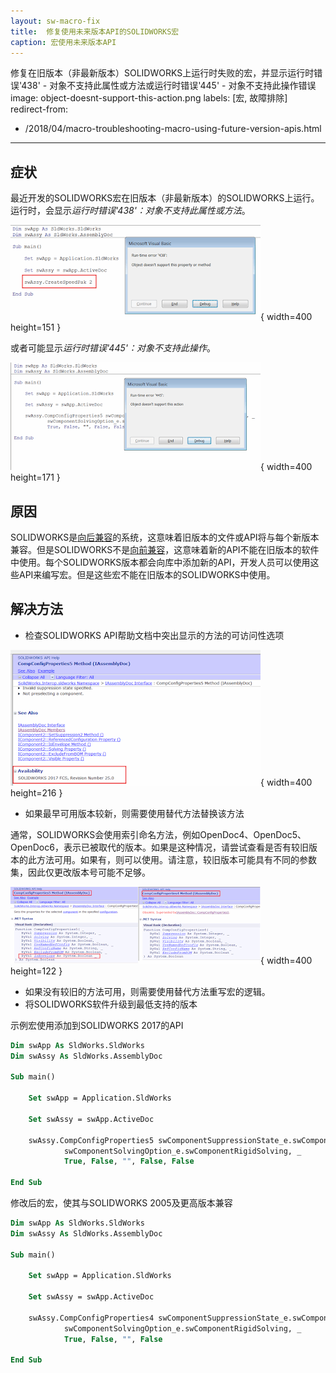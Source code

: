 ```yaml
---
layout: sw-macro-fix
title:  修复使用未来版本API的SOLIDWORKS宏
caption: 宏使用未来版本API
---
```

 修复在旧版本（非最新版本）SOLIDWORKS上运行时失败的宏，并显示运行时错误'438' - 对象不支持此属性或方法或运行时错误'445' - 对象不支持此操作错误
image: object-doesnt-support-this-action.png
labels: [宏, 故障排除]
redirect-from:
  - /2018/04/macro-troubleshooting-macro-using-future-version-apis.html
---
## 症状

最近开发的SOLIDWORKS宏在旧版本（非最新版本）的SOLIDWORKS上运行。运行时，会显示*运行时错误'438'：对象不支持此属性或方法*。

![运行宏时显示运行时错误'438'：对象不支持此属性或方法](object-doesnt-support-this-property-or-method.png){ width=400 height=151 }

或者可能显示*运行时错误'445'：对象不支持此操作*。

![运行宏时显示运行时错误'445'：对象不支持此操作](object-doesnt-support-this-action.png){ width=400 height=171 }

## 原因

SOLIDWORKS是[向后兼容](https://en.wikipedia.org/wiki/Backward_compatibility)的系统，这意味着旧版本的文件或API将与每个新版本兼容。但是SOLIDWORKS不是[向前兼容](https://en.wikipedia.org/wiki/Forward_compatibility)，这意味着新的API不能在旧版本的软件中使用。每个SOLIDWORKS版本都会向库中添加新的API，开发人员可以使用这些API来编写宏。但是这些宏不能在旧版本的SOLIDWORKS中使用。

## 解决方法

* 检查SOLIDWORKS API帮助文档中突出显示的方法的可访问性选项

![SOLIDWORKS API帮助文档中的可用性选项](comp-config-properties-availability.png){ width=400 height=216 }

* 如果最早可用版本较新，则需要使用替代方法替换该方法

通常，SOLIDWORKS会使用索引命名方法，例如OpenDoc4、OpenDoc5、OpenDoc6，表示已被取代的版本。如果是这种情况，请尝试查看是否有较旧版本的此方法可用。如果有，则可以使用。请注意，较旧版本可能具有不同的参数集，因此仅更改版本号可能不足够。

![CompConfigProperties API方法的不同版本之间的差异](comp-config-prps-vers-diff.png){ width=400 height=122 }

* 如果没有较旧的方法可用，则需要使用替代方法重写宏的逻辑。
* 将SOLIDWORKS软件升级到最低支持的版本

示例宏使用添加到SOLIDWORKS 2017的API

~~~ vb
Dim swApp As SldWorks.SldWorks
Dim swAssy As SldWorks.AssemblyDoc

Sub main()

    Set swApp = Application.SldWorks
    
    Set swAssy = swApp.ActiveDoc
    
    swAssy.CompConfigProperties5 swComponentSuppressionState_e.swComponentSuppressed, _
            swComponentSolvingOption_e.swComponentRigidSolving, _
            True, False, "", False, False
    
End Sub

~~~



修改后的宏，使其与SOLIDWORKS 2005及更高版本兼容

~~~ vb
Dim swApp As SldWorks.SldWorks
Dim swAssy As SldWorks.AssemblyDoc

Sub main()

    Set swApp = Application.SldWorks
    
    Set swAssy = swApp.ActiveDoc
    
    swAssy.CompConfigProperties4 swComponentSuppressionState_e.swComponentSuppressed, _
            swComponentSolvingOption_e.swComponentRigidSolving, _
            True, False, "", False
    
End Sub
~~~